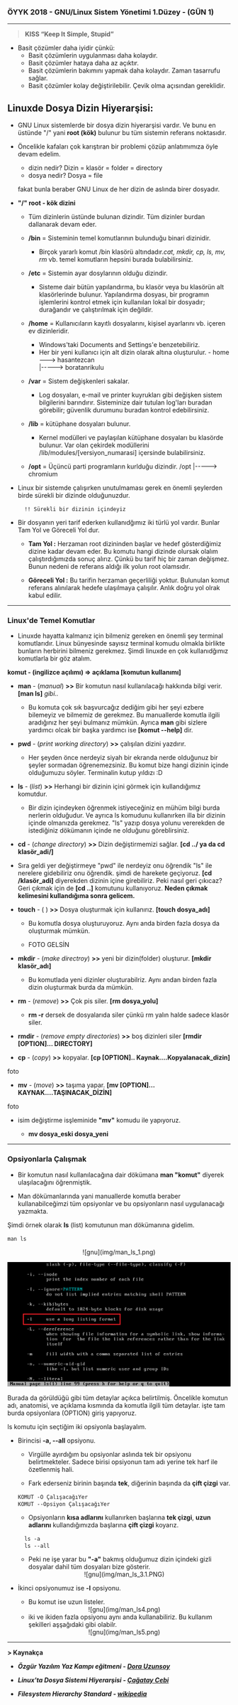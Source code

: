 ### ÖYYK 2018 - GNU/Linux Sistem Yönetimi 1.Düzey - (GÜN 1)
---
>**KISS “Keep It Simple, Stupid”**
- Basit çözümler daha iyidir çünkü:
  - Basit çözümlerin uygulanması daha kolaydır.
  - Basit çözümler hataya daha az açıktır.
  - Basit çözümlerin bakımını yapmak daha kolaydır. Zaman tasarrufu sağlar.
  - Basit çözümler kolay değiştirilebilir. Çevik olma açısından gereklidir.

## Linuxde Dosya Dizin Hiyerarşisi:

- GNU Linux sistemlerde bir dosya dizin hiyerarşisi vardır. Ve bunu en üstünde "/" yani **root (kök)** bulunur bu tüm sistemin referans noktasıdır.

- Öncelikle kafaları çok karıştıran bir problemi çözüp anlatımımıza öyle devam edelim.
  - dizin nedir? Dizin = klasör = folder = directory
  - dosya nedir? Dosya = file

  fakat bunla beraber GNU Linux de her dizin de aslında birer dosyadır.

- **"/" root - kök dizini**
  - Tüm dizinlerin üstünde bulunan dizindir. Tüm dizinler burdan dallanarak devam eder.

  - **/bin** = Sisteminin temel komutlarının bulunduğu binari dizinidir.
      - Birçok yararlı komut /bin klasörü altındadır.*cat, mkdir, cp, ls, mv, rm* vb. temel komutların hepsini burada bulabilirsiniz.
  - **/etc** = Sistemin ayar dosylarının olduğu dizindir.
    - Sisteme dair bütün yapılandırma, bu klasör veya bu klasörün alt klasörlerinde bulunur. Yapılandırma dosyası, bir programın işlemlerini kontrol etmek için kullanılan lokal bir dosyadır; durağandır ve çalıştırılmak için değildir.
  - **/home** = Kullanıcıların kayıtlı dosyalarını, kişisel ayarlarını vb. içeren ev dizinleridir.
    - Windows'taki Documents and Settings'e benzetebiliriz.
    - Her bir yeni kullanıcı için alt dizin olarak altına oluşturulur.
          - home ---> hasantezcan  
              |-----> boratanrikulu
  - **/var** = Sistem değişkenleri sakalar.
    - Log dosyaları, e-mail ve printer kuyrukları gibi değişken sistem bilgilerini barındırır. Sisteminize dair tutulan log'ları buradan görebilir; güvenlik durumunu buradan kontrol edebilirsiniz.
  - **/lib** = kütüphane dosyaları bulunur.
    - Kernel modülleri ve paylaşılan kütüphane dosyaları bu klasörde bulunur. Var olan çekirdek modüllerini /lib/modules/[versiyon_numarasi] içersinde bulabilirsiniz.
  - **/opt** = Üçüncü parti programların kurlduğu dizindir.
          /opt
          |-----> chromium

- Linux bir sistemde çalışırken unutulmaması gerek en önemli şeylerden birde sürekli bir dizinde olduğunuzdur.

        !! Sürekli bir dizinin içindeyiz

- Bir dosyanın yeri tarif ederken kullanıdğımız iki türlü yol vardır. Bunlar Tam Yol ve Göreceli Yol dur.

  - **Tam Yol :** Herzaman root dizininden başlar ve hedef gösterdiğimiz dizine kadar devam eder.
Bu komutu hangi dizinde olursak olalım çalıştırdığımızda sonuç alırız. Çünkü bu tarif hiç bir zaman değişmez. Bunun nedeni de referans aldığı ilk yolun root olamsıdır.

  - **Göreceli Yol :** Bu tarifin herzaman geçerliliği yoktur. Bulunulan komut referans alınılarak hedefe ulaşılmaya çalışılır. Anlık doğru yol olrak kabul edilir.

-----

### Linux'de Temel Komutlar

- Linuxde hayatta kalmanız için bilmeniz gereken en önemli şey terminal komutlarıdır. Linux bünyesinde sayısız terminal komudu olmakla birlikte bunların herbirini bilmeniz gerekmez. Şimdi linuxde en çok kullanıdğımız komutlarla bir göz atalım.

**komut - (ingilizce açılımı) => açıklama  [komutun kullanımı]**

- **man** - (*manual*) **>>** Bir komutun nasıl kullanılacağı hakkında bilgi verir.**[man ls]** *gibi..*
  - Bu komuta çok sık başvurcağız dediğim gibi her şeyi ezbere bilemeyiz ve bilmemiz de gerekmez. Bu manuallerde komutla ilgili aradığınız her şeyi bulmanız mümkün. Ayrıca **man** gibi sizlere yardımcı olcak bir başka yardımcı ise **[komut --help]** dir.

- **pwd** - (*print working directory*) **>>** çalışılan dizini yazdırır.
  - Her şeyden önce nerdeyiz siyah bir ekranda nerde olduğunuz bir şeyler sormadan öğrenemezsiniz. Bu komut bize hangi dizinin içinde olduğumuzu söyler. Terminalin kutup yıldızı :D

- **ls** - (*list*) **>>** Herhangi bir dizinin içini görmek için kullandığımız komutdur.
  - Bir dizin içindeyken öğrenmek istiyeceğiniz en mühüm bilgi burda nerlerin olduğudur. Ve ayrıca ls komudunu kullanırken illa bir dizinin içinde olmanızda gerekmez. "ls" yazıp dosya yolunu vererekden de istediğiniz dökümanın içinde ne olduğunu göreblirsiniz.

- **cd** - (*change directory*) **>>** Dizin değiştirmemizi sağlar. **[cd ../ ya da cd klasör_adi/]**
 - Sıra geldi yer değiştirmeye "pwd" ile nerdeyiz onu öğrendik "ls" ile nerelere gidebiliriz onu öğrendik. şimdi de harekete geçiyoruz. **[cd /klasör_adi]** diyerekden dizinin içine girebiliriz. Peki nasıl geri çıkıcaz? Geri çıkmak için de **[cd ..]** komutunu kullanıyoruz. **Neden çıkmak kelimesini kullandığıma sonra gelicem.**

- **touch** - ( ) **>>** Dosya oluşturmak için kullanırız. **[touch dosya_adı]**
  - Bu komutla dosya oluşturuyoruz. Aynı anda birden fazla dosya da oluşturmak mümkün.

  - FOTO GELSİN

- **mkdir** - (*make directroy*) **>>** yeni bir dizin(folder) oluşturur. **[mkdir klasör_adı]**
  - Bu komutlada yeni dizinler oluşturabilriz. Aynı andan birden fazla dizin oluşturmak burda da mümkün.

- **rm** - (*remove*) **>>** Çok pis siler. **[rm dosya_yolu]**

  * **rm -r** dersek de dosyalarıda siler çünkü rm yalın halde sadece klasör siler.

- **rmdir** - (*remove empty directories*) **>>** boş dizinleri siler **[rmdir [OPTION]... DIRECTORY]**

- **cp** - (*copy*) **>>** kopyalar. **[cp [OPTION].. Kaynak....Kopyalanacak_dizin]**

foto

- **mv** - (*move*) **>>** taşıma yapar. **[mv [OPTION]... KAYNAK....TAŞINACAK_DİZİN]**

foto

- isim değiştirme isşleminide **"mv"** komudu ile yapıyoruz.

  - **mv dosya_eski dosya_yeni**

--------------
### Opsiyonlarla Çalışmak

- Bir komutun nasıl kullanılacağına dair dökümana **man "komut"** diyerek ulaşılacağını öğrenmiştik.

- Man dökümanlarında yani manuallerde komutla beraber kullanabilceğimzi tüm opsiyonlar ve bu opsiyonların nasıl uygulanacağı yazmakta.

Şimdi örnek olarak **ls** (list) komutunun man dökümanına gidelim.

  ```
  man ls
  ```

<center>
![gnu](img/man_ls_1.png)

![gnu](img/man_ls_2.png)
</center>

Burada da görüldüğü gibi tüm detaylar açıkca belirtilmiş. Öncelikle komutun adı, anatomisi, ve açıklama kısmında da komutla ilgili tüm detaylar. işte tam burda opsiyonlara (OPTION) giriş yapıyoruz.

ls komutu için seçtiğim iki opsiyonla başlayalım.

- Birincisi **-a, --all** opsiyonu.

  - Virgülle ayırdığım bu opsiyonlar aslında tek bir opsiyonu belirtmekteler. Sadece birisi opsiyonun tam adı yerine tek harf ile özetlenmiş hali.

  - Fark ederseniz birinin başında **tek**, diğerinin başında da **çift çizgi** var.

  ```
  KOMUT -O ÇalışacağıYer
  KOMUT --Opsiyon ÇalışacağıYer
  ```
  - Opsiyonların **kısa adlarını** kullanırken başlarına **tek çizgi**, **uzun adlarını** kullandığımızda başlarına **çift çizgi** koyarız.

  ```
    ls -a
    ls --all
  ```
  - Peki ne işe yarar bu **"-a"** bakmış olduğumuz dizin içindeki gizli dosyalar dahil tüm dosyaları bize gösterir.

  <center>
    ![gnu](img/man_ls_3.1.PNG)
  </center>
- İkinci opsiyonumuz ise **-l** opsiyonu.
  - Bu komut ise uzun listeler.

  <center>
  ![gnu](img/man_ls4.png)
  </center>

  - iki ve ikiden fazla opsiyonu aynı anda kullanabiliriz. Bu kullanım şekilleri aşşağıdaki gibi olabilr.

  <center>
  ![gnu](img/man_ls5.png)
  </center>

---
**> Kaynakça**

- ***Özgür Yazılım Yaz Kampı eğitmeni - [Dora Uzunsoy](https://twitter.com/dorauzunsoy)***

- ***Linux'ta Dosya Sistemi Hiyerarşisi - [Çağatay Cebi](http://www.cagataycebi.com/linux/file_system/file_system.html)***

- ***Filesystem Hierarchy Standard - [wikipedia](http://www.wiki-zero.co/index.php?q=aHR0cHM6Ly9lbi53aWtpcGVkaWEub3JnL3dpa2kvRmlsZXN5c3RlbV9IaWVyYXJjaHlfU3RhbmRhcmQ)***
